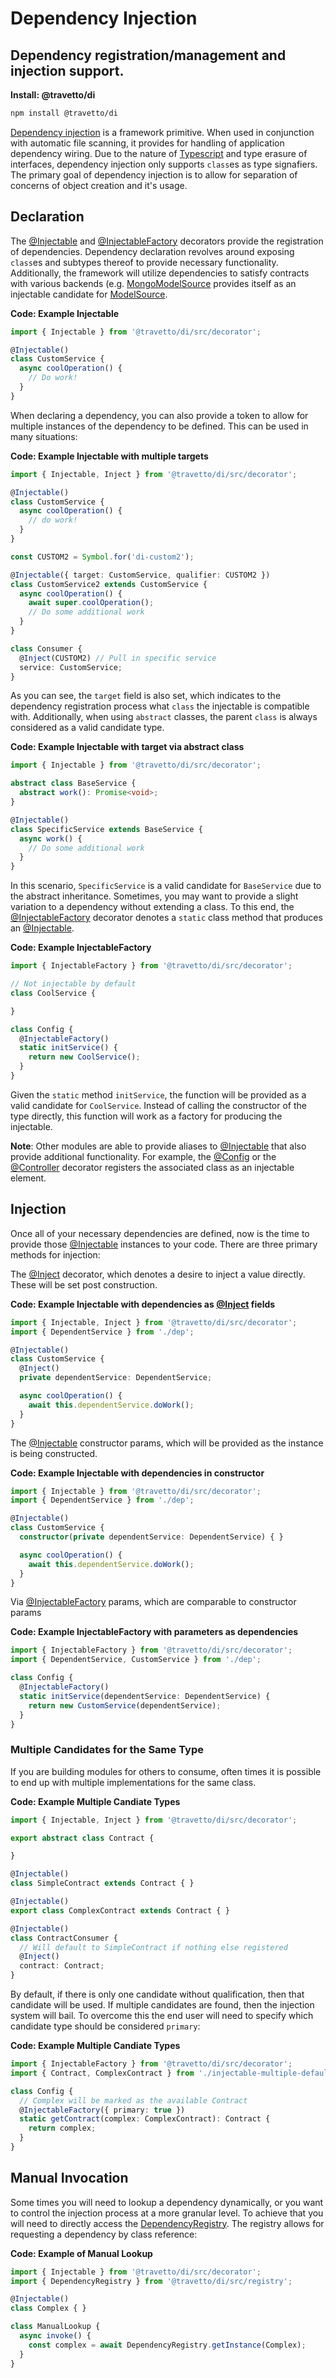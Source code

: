 <!-- This file was generated by the framweork and should not be modified directly -->
<!-- Please modify https://github.com/travetto/travetto/tree/1.0.0-devmodule/di/README.ts and execute "npm run docs" to rebuild -->
# Dependency Injection
## Dependency registration/management and injection support.

**Install: @travetto/di**
```bash
npm install @travetto/di
```

[Dependency injection](https://en.wikipedia.org/wiki/Dependency_injection) is a framework primitive.  When used in conjunction with automatic file scanning, it provides for handling of application dependency wiring. Due to the nature of [Typescript](https://typescriptlang.org) and type erasure of interfaces, dependency injection only supports `class`es as type signafiers. The primary goal of dependency injection is to allow for separation of concerns of object creation and it's usage.

## Declaration
The [@Injectable](https://github.com/travetto/travetto/tree/1.0.0-dev/module/di/src/decorator.ts#L29) and [@InjectableFactory](https://github.com/travetto/travetto/tree/1.0.0-dev/module/di/src/decorator.ts#L72) decorators provide the registration of dependencies.   Dependency declaration revolves around exposing `class`es and subtypes thereof to provide necessary functionality.  Additionally, the framework will utilize dependencies to satisfy contracts with various backends (e.g. [MongoModelSource](https://github.com/travetto/travetto/tree/1.0.0-dev/module/model-mongo/src/source.ts#L31) provides itself as an injectable candidate for [ModelSource](https://github.com/travetto/travetto/tree/1.0.0-dev/module/model/src/service/source.ts#L58).

**Code: Example Injectable**
```typescript
import { Injectable } from '@travetto/di/src/decorator';

@Injectable()
class CustomService {
  async coolOperation() {
    // Do work!
  }
}
```

When declaring a dependency, you can also provide a token to allow for multiple instances of the dependency to be defined.  This can be used in many situations:

**Code: Example Injectable with multiple targets**
```typescript
import { Injectable, Inject } from '@travetto/di/src/decorator';

@Injectable()
class CustomService {
  async coolOperation() {
    // do work!
  }
}

const CUSTOM2 = Symbol.for('di-custom2');

@Injectable({ target: CustomService, qualifier: CUSTOM2 })
class CustomService2 extends CustomService {
  async coolOperation() {
    await super.coolOperation();
    // Do some additional work
  }
}

class Consumer {
  @Inject(CUSTOM2) // Pull in specific service
  service: CustomService;
}
```

As you can see, the `target` field is also set, which indicates to the dependency registration process what `class` the injectable is compatible with.  Additionally, when using `abstract` classes, the parent `class` is always considered as a valid candidate type.

**Code: Example Injectable with target via abstract class**
```typescript
import { Injectable } from '@travetto/di/src/decorator';

abstract class BaseService {
  abstract work(): Promise<void>;
}

@Injectable()
class SpecificService extends BaseService {
  async work() {
    // Do some additional work
  }
}
```

In this scenario, `SpecificService` is a valid candidate for `BaseService` due to the abstract inheritance. Sometimes, you may want to provide a slight variation to  a dependency without extending a class.  To this end, the [@InjectableFactory](https://github.com/travetto/travetto/tree/1.0.0-dev/module/di/src/decorator.ts#L72) decorator denotes a `static` class method that produces an [@Injectable](https://github.com/travetto/travetto/tree/1.0.0-dev/module/di/src/decorator.ts#L29).

**Code: Example InjectableFactory**
```typescript
import { InjectableFactory } from '@travetto/di/src/decorator';

// Not injectable by default
class CoolService {

}

class Config {
  @InjectableFactory()
  static initService() {
    return new CoolService();
  }
}
```

Given the `static` method `initService`, the function will be provided as a valid candidate for `CoolService`.  Instead of calling the constructor of the type directly, this function will work as a factory for producing the injectable.

**Note**: Other modules are able to provide aliases to [@Injectable](https://github.com/travetto/travetto/tree/1.0.0-dev/module/di/src/decorator.ts#L29) that also provide additional functionality.  For example, the [@Config](https://github.com/travetto/travetto/tree/1.0.0-dev/module/config/src/decorator.ts#L9) or the [@Controller](https://github.com/travetto/travetto/tree/1.0.0-dev/module/rest/src/decorator/controller.ts#L10) decorator registers the associated class as an injectable element.

## Injection

Once all of your necessary dependencies are defined, now is the time to provide those [@Injectable](https://github.com/travetto/travetto/tree/1.0.0-dev/module/di/src/decorator.ts#L29) instances to your code.  There are three primary methods for injection:

The [@Inject](https://github.com/travetto/travetto/tree/1.0.0-dev/module/di/src/decorator.ts#L29) decorator, which denotes a desire to inject a value directly.  These will be set post construction.

**Code: Example Injectable with dependencies as [@Inject](https://github.com/travetto/travetto/tree/1.0.0-dev/module/di/src/decorator.ts#L29) fields**
```typescript
import { Injectable, Inject } from '@travetto/di/src/decorator';
import { DependentService } from './dep';

@Injectable()
class CustomService {
  @Inject()
  private dependentService: DependentService;

  async coolOperation() {
    await this.dependentService.doWork();
  }
}
```

The [@Injectable](https://github.com/travetto/travetto/tree/1.0.0-dev/module/di/src/decorator.ts#L29) constructor params, which will be provided as the instance is being constructed.

**Code: Example Injectable with dependencies in constructor**
```typescript
import { Injectable } from '@travetto/di/src/decorator';
import { DependentService } from './dep';

@Injectable()
class CustomService {
  constructor(private dependentService: DependentService) { }

  async coolOperation() {
    await this.dependentService.doWork();
  }
}
```

Via [@InjectableFactory](https://github.com/travetto/travetto/tree/1.0.0-dev/module/di/src/decorator.ts#L72) params, which are comparable to constructor params

**Code: Example InjectableFactory with parameters as dependencies**
```typescript
import { InjectableFactory } from '@travetto/di/src/decorator';
import { DependentService, CustomService } from './dep';

class Config {
  @InjectableFactory()
  static initService(dependentService: DependentService) {
    return new CustomService(dependentService);
  }
}
```

### Multiple Candidates for the Same Type

If you are building modules for others to consume, often times it is possible to end up with multiple implementations for the same class.  

**Code: Example Multiple Candiate Types**
```typescript
import { Injectable, Inject } from '@travetto/di/src/decorator';

export abstract class Contract {

}

@Injectable()
class SimpleContract extends Contract { }

@Injectable()
export class ComplexContract extends Contract { }

@Injectable()
class ContractConsumer {
  // Will default to SimpleContract if nothing else registered
  @Inject()
  contract: Contract;
}
```

By default, if there is only one candidate without qualification, then that candidate will be used.  If multiple candidates are found, then the injection system will bail.  To overcome this the end user will need to specify which candidate type should be considered `primary`:

**Code: Example Multiple Candiate Types**
```typescript
import { InjectableFactory } from '@travetto/di/src/decorator';
import { Contract, ComplexContract } from './injectable-multiple-default';

class Config {
  // Complex will be marked as the available Contract
  @InjectableFactory({ primary: true })
  static getContract(complex: ComplexContract): Contract {
    return complex;
  }
}
```

## Manual Invocation

Some times you will need to lookup a dependency dynamically, or you want to control the injection process at a more granular level. To achieve that you will need to directly access the [DependencyRegistry](https://github.com/travetto/travetto/tree/1.0.0-dev/module/di/src/registry.ts). The registry allows for requesting a dependency by class reference:

**Code: Example of Manual Lookup**
```typescript
import { Injectable } from '@travetto/di/src/decorator';
import { DependencyRegistry } from '@travetto/di/src/registry';

@Injectable()
class Complex { }

class ManualLookup {
  async invoke() {
    const complex = await DependencyRegistry.getInstance(Complex);
  }
}
```

